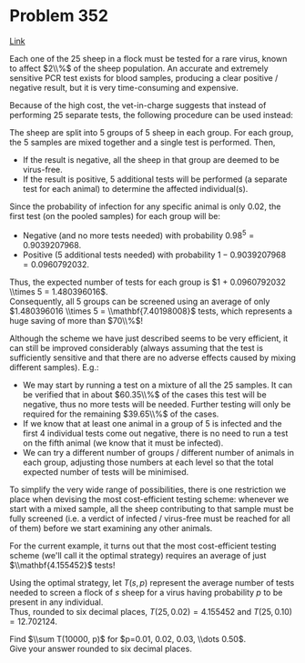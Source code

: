 # Problem 352

[Link](https://projecteuler.net/problem=352)

Each one of the $25$ sheep in a flock must be tested for a rare virus, known to affect $2\\%$ of the sheep population. An accurate and extremely sensitive PCR test exists for blood samples, producing a clear positive / negative result, but it is very time-consuming and expensive. 

Because of the high cost, the vet-in-charge suggests that instead of performing $25$ separate tests, the following procedure can be used instead:  
  
The sheep are split into $5$ groups of $5$ sheep in each group. For each group, the $5$ samples are mixed together and a single test is performed. Then, 

*   If the result is negative, all the sheep in that group are deemed to be virus-free.
*   If the result is positive, $5$ additional tests will be performed (a separate test for each animal) to determine the affected individual(s).

Since the probability of infection for any specific animal is only $0.02$, the first test (on the pooled samples) for each group will be: 

*   Negative (and no more tests needed) with probability $0.98^5 = 0.9039207968$.
*   Positive ($5$ additional tests needed) with probability $1 - 0.9039207968 = 0.0960792032$.

Thus, the expected number of tests for each group is $1 + 0.0960792032 \\times 5 = 1.480396016$.  
Consequently, all $5$ groups can be screened using an average of only $1.480396016 \\times 5 = \\mathbf{7.40198008}$ tests, which represents a huge saving of more than $70\\%$! 

Although the scheme we have just described seems to be very efficient, it can still be improved considerably (always assuming that the test is sufficiently sensitive and that there are no adverse effects caused by mixing different samples). E.g.: 

*   We may start by running a test on a mixture of all the $25$ samples. It can be verified that in about $60.35\\%$ of the cases this test will be negative, thus no more tests will be needed. Further testing will only be required for the remaining $39.65\\%$ of the cases.
*   If we know that at least one animal in a group of $5$ is infected and the first $4$ individual tests come out negative, there is no need to run a test on the fifth animal (we know that it must be infected).
*   We can try a different number of groups / different number of animals in each group, adjusting those numbers at each level so that the total expected number of tests will be minimised.

To simplify the very wide range of possibilities, there is one restriction we place when devising the most cost-efficient testing scheme: whenever we start with a mixed sample, all the sheep contributing to that sample must be fully screened (i.e. a verdict of infected / virus-free must be reached for all of them) before we start examining any other animals. 

For the current example, it turns out that the most cost-efficient testing scheme (we'll call it the optimal strategy) requires an average of just $\\mathbf{4.155452}$ tests!

Using the optimal strategy, let $T(s,p)$ represent the average number of tests needed to screen a flock of $s$ sheep for a virus having probability $p$ to be present in any individual.  
Thus, rounded to six decimal places, $T(25, 0.02) = 4.155452$ and $T(25, 0.10) = 12.702124$. 

Find $\\sum T(10000, p)$ for $p=0.01, 0.02, 0.03, \\dots 0.50$.  
Give your answer rounded to six decimal places.